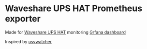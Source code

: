 # Waveshare UPS HAT Prometheus exporter

Made for [Waveshare UPS HAT](https://www.waveshare.com/wiki/UPS_HAT) monitoring
[Grfana dashboard](https://grafana.com/grafana/dashboards/18596-ups/)

Inspired by [usvwatcher](https://github.com/wellenvogel/usvwatcher)

